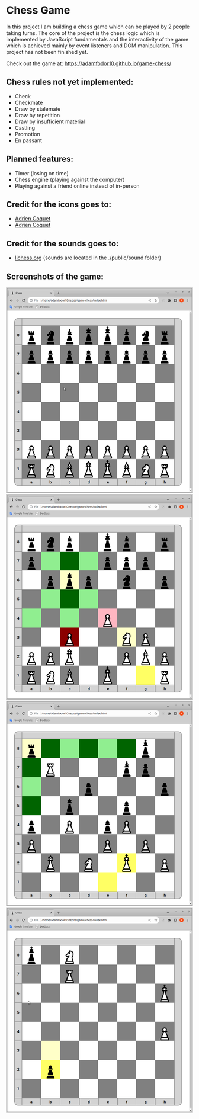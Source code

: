 # Chess Game
In this project I am building a chess game which can be played by 2 people taking turns. The core of the project is the chess logic which is implemented by JavaScript fundamentals and the interactivity of the game which is achieved mainly by event listeners and DOM manipulation. This project has not been finished yet.

Check out the game at: https://adamfodor10.github.io/game-chess/

## Chess rules not yet implemented:
- Check
- Checkmate
- Draw by stalemate
- Draw by repetition
- Draw by insufficient material
- Castling
- Promotion
- En passant

## Planned features:
- Timer (losing on time)
- Chess engine (playing against the computer)
- Playing against a friend online instead of in-person

## Credit for the icons goes to:
- [Adrien Coquet](https://thenounproject.com/icon/chess-4220159/)
- [Adrien Coquet](https://thenounproject.com/icon/chess-4220166/)

## Credit for the sounds goes to:
- [lichess.org](https://github.com/lichess-org/lila/tree/master) (sounds are located in the ./public/sound folder)

## Screenshots of the game:
![Screenshot of chess starting position](./images/screenshot-one.png)
![Screenshot of chess mid-game position](./images/screenshot-two.png)
![Screenshot of chess mid-game position](./images/screenshot-three.png)
![Screenshot of chess end-game position](./images/screenshot-four.png)